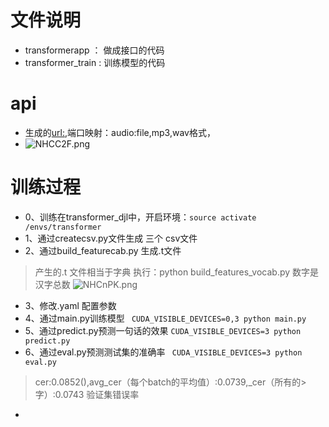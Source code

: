 # 文件说明
 - transformerapp ： 做成接口的代码
 - transformer_train : 训练模型的代码

# api
+ 生成的[url:](http://192.168.9.202:27705/SpeechRecognition/),端口映射：audio:file,mp3,wav格式，
+ ![NHCC2F.png](https://s1.ax1x.com/2020/07/01/NHCC2F.png)

# 训练过程
+ 0、训练在transformer_djl中，开启环境：`source activate /envs/transformer`
+ 1、通过createcsv.py文件生成 三个 csv文件
+ 2、通过build_featurecab.py 生成.t文件
> 产生的.t 文件相当于字典
> 执行：python build_features_vocab.py 数字是汉字总数
> ![NHCnPK.png](https://s1.ax1x.com/2020/07/01/NHCnPK.png)
+ 3、修改.yaml 配置参数
+ 4、通过main.py训练模型
` CUDA_VISIBLE_DEVICES=0,3 python main.py`
+ 5、通过predict.py预测一句话的效果
`CUDA_VISIBLE_DEVICES=3 python predict.py`
+ 6、通过eval.py预测测试集的准确率
` CUDA_VISIBLE_DEVICES=3 python eval.py`
> cer:0.0852(),avg_cer（每个batch的平均值）:0.0739,_cer（所有的> 字）:0.0743 验证集错误率
+ 
